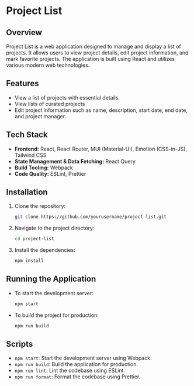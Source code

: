 # Project List

## Overview

Project List is a web application designed to manage and display a list of projects. It allows users to view project details, edit project information, and mark favorite projects. The application is built using React and utilizes various modern web technologies.

## Features

- View a list of projects with essential details.
- View lists of curated projects
- Edit project information such as name, description, start date, end date, and project manager.

## Tech Stack

- **Frontend:** React, React Router, MUI (Material-UI), Emotion (CSS-in-JS), Tailwind CSS
- **State Management & Data Fetching:** React Query
- **Build Tooling:** Webpack
- **Code Quality:** ESLint, Prettier

## Installation

1. Clone the repository:

   ```bash
   git clone https://github.com/yourusername/project-list.git
   ```

2. Navigate to the project directory:

   ```bash
   cd project-list
   ```

3. Install the dependencies:

   ```bash
   npm install
   ```

## Running the Application

- To start the development server:

  ```bash
  npm start
  ```

- To build the project for production:

  ```bash
  npm run build
  ```

## Scripts

- `npm start`: Start the development server using Webpack.
- `npm run build`: Build the application for production.
- `npm run lint`: Lint the codebase using ESLint.
- `npm run format`: Format the codebase using Prettier.
